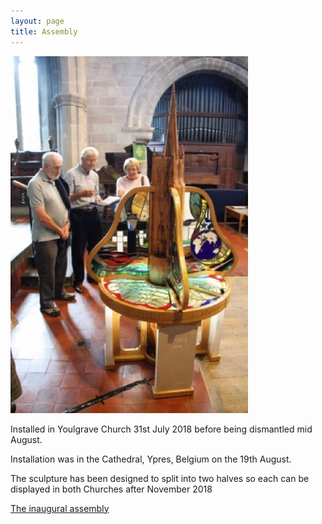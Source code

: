 ```yaml
---
layout: page
title: Assembly
---
```


![](/assets/images/home/MG_7264-filtered.jpg)

Installed in Youlgrave Church 31st July 2018 before being dismantled mid August.

Installation was in the Cathedral, Ypres, Belgium on the 19th August.

The sculpture has been designed to split into two halves so each can be displayed in both Churches after November 2018

[The inaugural assembly](
http://www.youtube.com/watch?v=Ibal5EGBJ3c)

